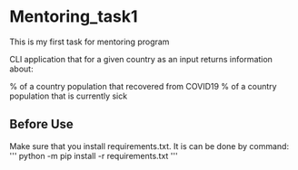 # Mentoring_task1

This is my first task for mentoring program

CLI application that for a given country as an input returns information about:

% of a country population that recovered from COVID19
% of a country population that is currently sick

## Before Use
Make sure that you install requirements.txt. It is can be done by command:
'''
python -m pip install -r requirements.txt
'''
